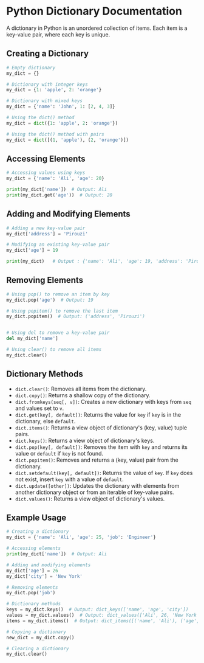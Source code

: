 # Python Dictionary Documentation

A dictionary in Python is an unordered collection of items. Each item is a key-value pair, where each key is unique.

## Creating a Dictionary

```python
# Empty dictionary
my_dict = {}

# Dictionary with integer keys
my_dict = {1: 'apple', 2: 'orange'}

# Dictionary with mixed keys
my_dict = {'name': 'John', 1: [2, 4, 3]}

# Using the dict() method
my_dict = dict({1: 'apple', 2: 'orange'})

# Using the dict() method with pairs
my_dict = dict([(1, 'apple'), (2, 'orange')])
```

## Accessing Elements

```python
# Accessing values using keys
my_dict = {'name': 'Ali', 'age': 20}

print(my_dict['name'])  # Output: Ali
print(my_dict.get('age'))  # Output: 20
```

## Adding and Modifying Elements

```python
# Adding a new key-value pair
my_dict['address'] = 'Pirouzi'

# Modifying an existing key-value pair
my_dict['age'] = 19

print(my_dict)   # Output : {'name': 'Ali', 'age': 19, 'address': 'Pirouzi'}

```

## Removing Elements

```python
# Using pop() to remove an item by key
my_dict.pop('age')  # Output: 19

# Using popitem() to remove the last item
my_dict.popitem()  # Output: ('address', 'Pirouzi')


# Using del to remove a key-value pair
del my_dict['name']

# Using clear() to remove all items
my_dict.clear()
```

## Dictionary Methods

- `dict.clear()`: Removes all items from the dictionary.
- `dict.copy()`: Returns a shallow copy of the dictionary.
- `dict.fromkeys(seq[, v])`: Creates a new dictionary with keys from `seq` and values set to `v`.
- `dict.get(key[, default])`: Returns the value for `key` if `key` is in the dictionary, else `default`.
- `dict.items()`: Returns a view object of dictionary's (key, value) tuple pairs.
- `dict.keys()`: Returns a view object of dictionary's keys.
- `dict.pop(key[, default])`: Removes the item with `key` and returns its value or `default` if `key` is not found.
- `dict.popitem()`: Removes and returns a (key, value) pair from the dictionary.
- `dict.setdefault(key[, default])`: Returns the value of `key`. If `key` does not exist, insert `key` with a value of `default`.
- `dict.update([other])`: Updates the dictionary with elements from another dictionary object or from an iterable of key-value pairs.
- `dict.values()`: Returns a view object of dictionary's values.

## Example Usage

```python
# Creating a dictionary
my_dict = {'name': 'Ali', 'age': 25, 'job': 'Engineer'}

# Accessing elements
print(my_dict['name'])  # Output: Ali

# Adding and modifying elements
my_dict['age'] = 26
my_dict['city'] = 'New York'

# Removing elements
my_dict.pop('job')

# Dictionary methods
keys = my_dict.keys()  # Output: dict_keys(['name', 'age', 'city'])
values = my_dict.values()  # Output: dict_values(['Ali', 26, 'New York'])
items = my_dict.items()  # Output: dict_items([('name', 'Ali'), ('age', 26), ('city', 'New York')])

# Copying a dictionary
new_dict = my_dict.copy()

# Clearing a dictionary
my_dict.clear()
```
